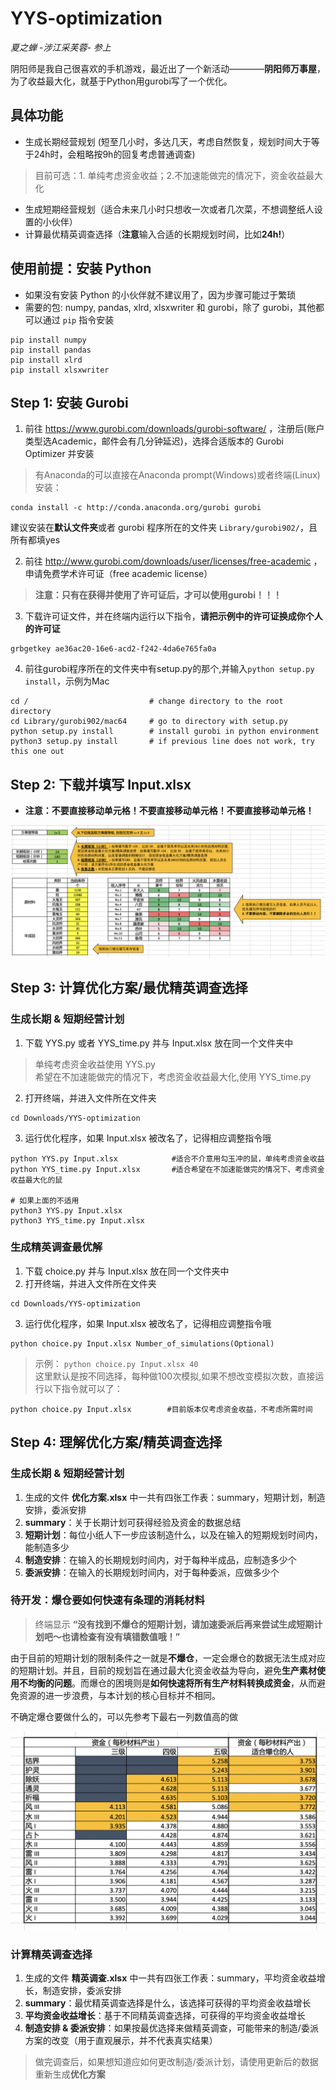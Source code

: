 # YYS-optimization
_夏之蝉 -涉江采芙蓉- 参上_
 
阴阳师是我自己很喜欢的手机游戏，最近出了一个新活动————**阴阳师万事屋**，为了收益最大化，就基于Python用gurobi写了一个优化。

## 具体功能
- 生成长期经营规划 (短至几小时，多达几天，考虑自然恢复，规划时间大于等于24h时，会粗略按9h的回复考虑普通调查)
> 目前可选：1. 单纯考虑资金收益；2.不加速能做完的情况下，资金收益最大化
- 生成短期经营规划（适合未来几小时只想收一次或者几次菜，不想调整纸人设置的小伙伴）
- 计算最优精英调查选择（**注意**输入合适的长期规划时间，比如**24h!**）

## **使用前提：安装 Python** 
- 如果没有安装 Python 的小伙伴就不建议用了，因为步骤可能过于繁琐
- 需要的包: numpy, pandas, xlrd, xlsxwriter 和 gurobi，除了 gurobi，其他都可以通过 ```pip``` 指令安装
```
pip install numpy
pip install pandas
pip install xlrd
pip install xlsxwriter
```

## Step 1: 安装 Gurobi
1. 前往 https://www.gurobi.com/downloads/gurobi-software/ ，注册后(账户类型选Academic，邮件会有几分钟延迟)，选择合适版本的 Gurobi Optimizer 并安装
> 有Anaconda的可以直接在Anaconda prompt(Windows)或者终端(Linux)安装：  
```
conda install -c http://conda.anaconda.org/gurobi gurobi
```  
建议安装在**默认文件夹**或者 gurobi 程序所在的文件夹 ```Library/gurobi902/```，且所有都填yes

2. 前往 http://www.gurobi.com/downloads/user/licenses/free-academic ，申请免费学术许可证（free academic license）
> **注意：只有在获得并使用了许可证后，才可以使用gurobi！！！**
3. 下载许可证文件，并在终端内运行以下指令，**请把示例中的许可证换成你个人的许可证**

```
grbgetkey ae36ac20-16e6-acd2-f242-4da6e765fa0a
```

4. 前往gurobi程序所在的文件夹中有setup.py的那个,并输入```python setup.py install```，示例为Mac
```
cd /                           # change directory to the root directory
cd Library/gurobi902/mac64     # go to directory with setup.py
python setup.py install        # install gurobi in python environment
python3 setup.py install       # if previous line does not work, try this one out
```

## Step 2: 下载并填写 Input.xlsx
- **注意：不要直接移动单元格！不要直接移动单元格！不要直接移动单元格！**

<img src="Input使用说明.png"
  alt="Markdown Monster icon"
  style="float: middle; margin-right: 10px;" />

## Step 3: 计算优化方案/最优精英调查选择
### **生成长期 & 短期经营计划**
1. 下载 YYS.py 或者 YYS_time.py 并与 Input.xlsx 放在同一个文件夹中
> 单纯考虑资金收益使用 YYS.py  
希望在不加速能做完的情况下，考虑资金收益最大化,使用 YYS_time.py

2. 打开终端，并进入文件所在文件夹

```
cd Downloads/YYS-optimization
```

3. 运行优化程序，如果 Input.xlsx 被改名了，记得相应调整指令哦

```
python YYS.py Input.xlsx            #适合不介意用勾玉冲的鼠，单纯考虑资金收益
python YYS_time.py Input.xlsx       #适合希望在不加速能做完的情况下、考虑资金收益最大化的鼠

# 如果上面的不适用
python3 YYS.py Input.xlsx
python3 YYS_time.py Input.xlsx

```

### **生成精英调查最优解**
1. 下载 choice.py 并与 Input.xlsx 放在同一个文件夹中
2. 打开终端，并进入文件所在文件夹

```
cd Downloads/YYS-optimization
```

3. 运行优化程序，如果 Input.xlsx 被改名了，记得相应调整指令哦

```
python choice.py Input.xlsx Number_of_simulations(Optional)
```

> 示例： ```python choice.py Input.xlsx 40```  
这里默认是按不同选择，每种做100次模拟,如果不想改变模拟次数，直接运行以下指令就可以了：

```
python choice.py Input.xlsx        #目前版本仅考虑资金收益，不考虑所需时间
```


## Step 4: 理解优化方案/精英调查选择
### **生成长期 & 短期经营计划**
1. 生成的文件 **优化方案.xlsx** 中一共有四张工作表：summary，短期计划，制造安排，委派安排
2. **summary**：关于长期计划可获得经验及资金的数据总结
3. **短期计划**：每位小纸人下一步应该制造什么，以及在输入的短期规划时间内，能制造多少  
4. **制造安排**：在输入的长期规划时间内，对于每种半成品，应制造多少个
5. **委派安排**：在输入的长期规划时间内，对于每种委派，应做多少个

### **待开发：爆仓要如何快速有条理的消耗材料**
> 终端显示 **“没有找到不爆仓的短期计划，请加速委派后再来尝试生成短期计划吧～也请检查有没有填错数值哦！”**

由于目前的短期计划的限制条件之一就是**不爆仓**，一定会爆仓的数据无法生成对应的短期计划。并且，目前的规划旨在通过最大化资金收益为导向，避免**生产素材使用不均衡的问题**。而爆仓的困境则是**如何快速将所有生产材料转换成资金**，从而避免资源的进一步浪费，与本计划的核心目标并不相同。

不确定爆仓要做什么的，可以先参考下最右一列数值高的做

<img src="爆仓做什么.png"
  alt="Markdown Monster icon"
  style="float: middle; margin-right: 10px;" />

### **计算精英调查选择**
1. 生成的文件 **精英调查.xlsx** 中一共有四张工作表：summary，平均资金收益增长，制造安排，委派安排
2. **summary**：最优精英调查选择是什么，该选择可获得的平均资金收益增长
3. **平均资金收益增长**：基于不同精英调查选择，可获得的平均资金收益增长   
4. **制造安排 & 委派安排**：如果按最优选择来做精英调查，可能带来的制造/委派方案的改变（用于直观展示，并不代表真实结果）
> 做完调查后，如果想知道应如何更改制造/委派计划，请使用更新后的数据重新生成**优化方案**
